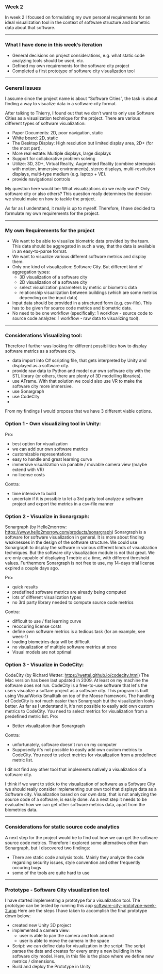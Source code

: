 ### Week 2
In week 2 I focused on formulating my own personal requirements for an ideal visualization tool in the context of software structure and biometric data about that software.

___

### What I have done in this week’s iteration
* General decisions on project considerations, e.g. what static code analyzing tools should be used, etc.
* Defined my own requirements for the software city project
* Completed a first prototype of software city visualization tool

___

### General issues
I assume since the project name is about “Software Cities”, the task is about finding a way to visualize data in a software city format.

After talking to Thierry, I found out that we don’t want to only use Software Cities as a visualization technique for the project.
There are various different types of software visualization:
* Paper Documents: 2D, poor navigation, static
* White board: 2D, static
* The Desktop Display: High resolution but limited display area, 2D+ (for the most part).
* More real estate: Multiple displays, large displays
* Support for collaborative problem solving
* Utilize: 3D, 3D+, Virtual Reality, Augmented Reality (combine stereopsis with motion, immersive environments), stereo displays, multi-resolution displays, multi-type medium (e.g. laptop + VE).
* provide navigational controls

My question here would be: What visualizations do we really want? Only software city or also others? This question really determines the decision we should make on how to tackle the project.

As far as I understand, it really is up to myself. Therefore, I have decided to formulate my own requirements for the project.

___

### My own Requirements for the project
* We want to be able to visualize biometric data provided by the team. This data should be aggregated in such a way, that the data is available in an easy-to-parse format.
* We want to visualize various different software metrics and display them.
* Only one kind of visualization: Software City. But different kind of aggregation types:
  * 3D visualization of a software city
  * 2D visualization of a software city
  * select visualization parameters by metric or biometric data
  * relationship visualization between buildings (which are some metrics depending on the input data)
* Input data should be provided in a structured form (e.g. csv-file). This has to be given for source code metrics and biometric data.
* No need to be one workflow (specifically: 1 workflow - source code to source code analyzer. 1 workflow - raw data to visualizing tool).

___

### Considerations Visualizing tool:
Therefore I further was looking for different possibilities how to display software metrics as a software city.
* data import into C# scripting file, that gets interpreted by Unity and displayed as a software city.
* provide raw data to Python and model our own software city with the STL library (or others, there are plenty of 3D modelling libraries).
* use AFrame. With that solution we could also use VR to make the software city more immersive.
* use Sonargraph
* use CodeCity
* 
From my findings I would propose that we have 3 different viable options.

### Option 1 - Own visualiziing tool in Unity:
Pro:
* best option for visualization
* we can add our own software metrics
* customizable representations
* easy to handle and great learning curve
* immersive visualization via panable / movable camera view (maybe extend with VR)
* no license costs

Contra:
* time intensive to build
* uncertain if it is possible to let a 3rd party tool analyze a software project and export the metrics in a csv-file manner

### Option 2 - Visualize in Sonargraph:
Sonargraph (by Hello2morrow: https://www.hello2morrow.com/products/sonargraph)
Sonargraph is a software for software visualization in general. It is more about finding weaknesses in the design of the software structure.
We could use Sonargraph to display the software in various different kinds of visualization techniques. But the software city visualization module is not that great.
We are only capable of displaying 1 metric at a time, with different threshold values.
Furthermore Sonargraph is not free to use, my 14-days trial license expired a couple days ago.

Pro:
* quick results
* predefined software metrics are already being computed
* lots of different visualization types
* no 3rd party library needed to compute source code metrics

Contra:
* difficult to use / flat learning curve
* reoccuring license costs
* define own software metrics is a tedious task (for an example, see week-1)
* loading biometrics data will be difficult
* no visualization of multiple software metrics at once
* Visual models are not optimal

### Option 3 - Visualize in CodeCity:
CodeCity (by Richard Wetter: https://wettel.github.io/codecity.html)
The Mac version has been last updated in 2009. At least on my machine the software does not run.
CodeCity is a free-to-use software that let's the users visualize a softare project as a software city. This program is built using VisualWorks Smalltalk on top of the Moose framework. The handling of CodeCity is not much easier than Sonargraph but the visualization looks better. As far as I understand it, it's not possible to easily add own custom metrics to CodeCity. You need to select metrics for visualization from a predefined metric list.
Pro:
* Better visualization than Sonargraph

Contra:
* unfortunately, software doesn't run on my computer
* Supposedly it's not possible to easily add own custom metrics to CodeCity. You need to select metrics for visualization from a predefined metric list.

I dit not find any other tool that implements natively a visualization of a software city. 

I think if we want to stick to the visualization of software as a Software City we should really consider implementing our own tool that displays data as a Software city.
Visualization based on our own data, that is not analyzing the source code of a software, is easily done.
As a next step it needs to be evaluated how we can get other software metrics data, apart from the biometrics data.

___

### Considerations for static source code analytics
A next step for the project would be to find out how we can get the software source code metrics. Therefore I explored some alternatives other than Sonargraph, but I discovered two findings:
* There are static code analysis tools. Mainly they analyze the code regarding security issues, style convention and other frequently occuring bugs
* some of the tools are quite hard to use

___

### Prototype - Software City visualization tool
I have started implementing a prototype for a visualization tool. 
The prototype can be tested by running this app [software-city-prototype-week-2.app](software-city-prototype-week-2.app)
Here are the steps I have taken to accomplish the final prototype down below:
* created new Unity 3D project
* implemented a camera view:
  * user is able to pan the camera and look around
  * user is able to move the camera in the space
* Script: we can define data for visualization in the script: The script parses the data and creates for every entry a new building in the software city model. Here, in this file is the place where we define new metrics / dimensions.
* Build and deploy the Prototype in Unity
